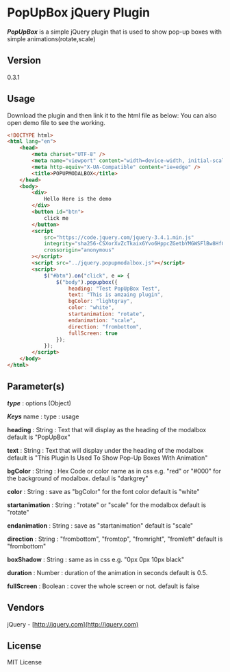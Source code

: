 # PopUpBox jQuery Plugin

**_PopUpBox_** is a simple jQuery plugin that is used to show pop-up boxes with simple animations(rotate,scale)

## Version

0.3.1

## Usage

Download the plugin and then link it to the html file as below:
You can also open demo file to see the working.

```html
<!DOCTYPE html>
<html lang="en">
    <head>
        <meta charset="UTF-8" />
        <meta name="viewport" content="width=device-width, initial-scale=1.0" />
        <meta http-equiv="X-UA-Compatible" content="ie=edge" />
        <title>POPUPMODALBOX</title>
    </head>
    <body>
        <div>
            Hello Here is the demo
        </div>
        <button id="btn">
            click me
        </button>
        <script
            src="https://code.jquery.com/jquery-3.4.1.min.js"
            integrity="sha256-CSXorXvZcTkaix6Yvo6HppcZGetbYMGWSFlBw8HfCJo="
            crossorigin="anonymous"
        ></script>
        <script src="../jquery.popupmodalbox.js"></script>
        <script>
            $("#btn").on("click", e => {
                $("body").popupbox({
                    heading: "Test PopUpBox Test",
                    text: "This is amzaing plugin",
                    bgColor: "lightgray",
                    color: "white",
                    startanimation: "rotate",
                    endanimation: "scale",
                    direction: "frombottom",
                    fullScreen: true
                });
            });
        </script>
    </body>
</html>
```

## Parameter(s)

   ***type*** : options (Object) 
   
   ***Keys***
   name             :   type    :   usage

   **heading**          :   String  :   Text that will display as the heading of the modalbox default is "PopUpBox"  

   **text**             :   String  :   Text that will display under the heading of the modalbox default is "This Plugin Is Used To Show Pop-Up Boxes With Animation"    

   **bgColor**          :   String  :   Hex Code or color name as in css e.g. "red" or "#000" for the background of modalbox. defaul is "darkgrey" 

   **color**            :   String  :   save as "bgColor" for the font color default is "white"  

   **startanimation**   :   String  :   "rotate" or "scale" for the modalbox default is "rotate" 

   **endanimation**     :   String  :   save as "startanimation" default is "scale"  

   **direction**        :   String  :   "frombottom", "fromtop", "fromright", "fromleft" default is "frombottom"  

   **boxShadow**        :   String  :   same as in css e.g. "0px 0px 10px black"  

   **duration**         :   Number  :   duration of the animation in seconds default is 0.5.  

   **fullScreen**       :   Boolean :   cover the whole screen or not. default is false     

## Vendors

jQuery - [http://jquery.com](http://jquery.com)

## License

MIT License
